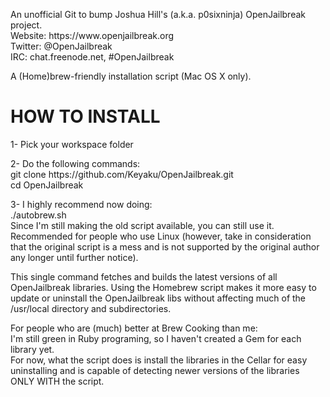 <p>An unofficial Git to bump Joshua Hill's (a.k.a. p0sixninja) OpenJailbreak project.<br>
Website: https://www.openjailbreak.org<br>
Twitter: @OpenJailbreak<br>
IRC: chat.freenode.net, #OpenJailbreak</p>

<p>A (Home)brew-friendly installation script (Mac OS X only).</p>

<h1>HOW TO INSTALL</h1>

<p>1- Pick your workspace folder</p>

<p>2- Do the following commands:<br>
git clone https://github.com/Keyaku/OpenJailbreak.git<br>
cd OpenJailbreak</p>

<p>3- I highly recommend now doing:<br>
./autobrew.sh<br>
Since I'm still making the old script available, you can still use it. 
Recommended for people who use Linux (however, take in consideration that the original 
script is a mess and is not supported by the original author any longer until further 
notice).</p>

<p>This single command fetches and builds the latest versions of all OpenJailbreak libraries.
Using the Homebrew script makes it more easy to update or uninstall the OpenJailbreak libs
without affecting much of the /usr/local directory and subdirectories.</p>

<p>For people who are (much) better at Brew Cooking than me:<br>
I'm still green in Ruby programing, so I haven't created a Gem for each library yet.<br>
For now, what the script does is install the libraries in the Cellar for easy uninstalling 
and is capable of detecting newer versions of the libraries ONLY WITH the script.
</p>
